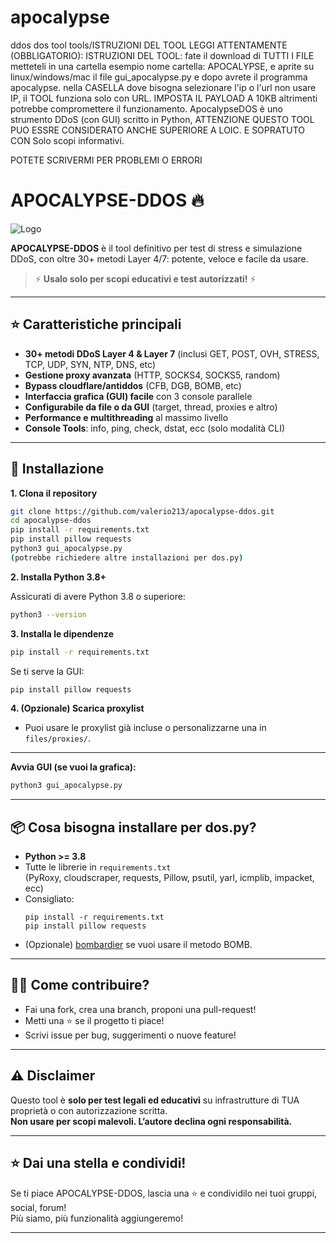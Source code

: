 # apocalypse
ddos dos tool tools/ISTRUZIONI DEL TOOL LEGGI ATTENTAMENTE (OBBLIGATORIO): ISTRUZIONI DEL TOOL: fate il download di TUTTI I FILE metteteli in una cartella esempio nome cartella: APOCALYPSE, e aprite su linux/windows/mac il file gui_apocalypse.py e dopo avrete il programma apocalypse. nella CASELLA dove bisogna selezionare l'ip o l'url non usare IP, il TOOL funziona solo con URL. IMPOSTA IL PAYLOAD A 10KB altrimenti potrebbe compromettere il funzionamento. ApocalypseDOS è uno strumento DDoS (con GUI) scritto in Python, ATTENZIONE QUESTO TOOL PUO ESSRE CONSIDERATO ANCHE SUPERIORE A LOIC. E SOPRATUTO CON Solo scopi informativi.

POTETE SCRIVERMI PER PROBLEMI O ERRORI

# APOCALYPSE-DDOS 🔥

![Logo](skull.jpg)

**APOCALYPSE-DDOS** è il tool definitivo per test di stress e simulazione DDoS, con oltre 30+ metodi Layer 4/7: potente, veloce e facile da usare.  
> ⚡️ **Usalo solo per scopi educativi e test autorizzati!** ⚡️

---

## ⭐️ Caratteristiche principali

- **30+ metodi DDoS Layer 4 & Layer 7** (inclusi GET, POST, OVH, STRESS, TCP, UDP, SYN, NTP, DNS, etc)
- **Gestione proxy avanzata** (HTTP, SOCKS4, SOCKS5, random)
- **Bypass cloudflare/antiddos** (CFB, DGB, BOMB, etc)
- **Interfaccia grafica (GUI) facile** con 3 console parallele
- **Configurabile da file o da GUI** (target, thread, proxies e altro)
- **Performance e multithreading** al massimo livello
- **Console Tools**: info, ping, check, dstat, ecc (solo modalità CLI)

---

## 🚀 Installazione

**1. Clona il repository**
```bash
git clone https://github.com/valerio213/apocalypse-ddos.git
cd apocalypse-ddos
pip install -r requirements.txt
pip install pillow requests
python3 gui_apocalypse.py
(potrebbe richiedere altre installazioni per dos.py)
```

**2. Installa Python 3.8+**

Assicurati di avere Python 3.8 o superiore:
```bash
python3 --version
```

**3. Installa le dipendenze**
```bash
pip install -r requirements.txt
```
Se ti serve la GUI:  
```bash
pip install pillow requests
```

**4. (Opzionale) Scarica proxylist**
- Puoi usare le proxylist già incluse o personalizzarne una in `files/proxies/`.

---

**Avvia GUI (se vuoi la grafica):**
```bash
python3 gui_apocalypse.py
```

---

## 📦 Cosa bisogna installare per dos.py?

- **Python >= 3.8**
- Tutte le librerie in `requirements.txt`  
  (PyRoxy, cloudscraper, requests, Pillow, psutil, yarl, icmplib, impacket, ecc)
- Consigliato:  
  ```
  pip install -r requirements.txt
  pip install pillow requests
  ```
- (Opzionale) [bombardier](https://github.com/codesenberg/bombardier) se vuoi usare il metodo BOMB.

---

## 🧑‍💻 Come contribuire?

- Fai una fork, crea una branch, proponi una pull-request!
- Metti una ⭐️ se il progetto ti piace!
- Scrivi issue per bug, suggerimenti o nuove feature!

---

## ⚠️ Disclaimer

Questo tool è **solo per test legali ed educativi** su infrastrutture di TUA proprietà o con autorizzazione scritta.  
**Non usare per scopi malevoli. L’autore declina ogni responsabilità.**

---

## ⭐️ Dai una stella e condividi!

Se ti piace APOCALYPSE-DDOS, lascia una ⭐️ e condividilo nei tuoi gruppi, social, forum!  
Più siamo, più funzionalità aggiungeremo!

---




